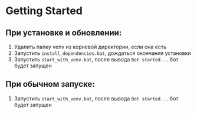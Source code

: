# Getting Started
## При установке и обновлении:
  1. Удалить папку venv из корневой директории, если она есть
  2. Запустить `install_dependencies.bat`, дождаться окончания установки
  3. Запустить `start_with_venv.bat`, после вывода `Bot started...` бот будет запущен <br>
## При обычном запуске:
  1. Запустить `start_with_venv.bat`, после вывода `Bot started...` бот будет запущен
